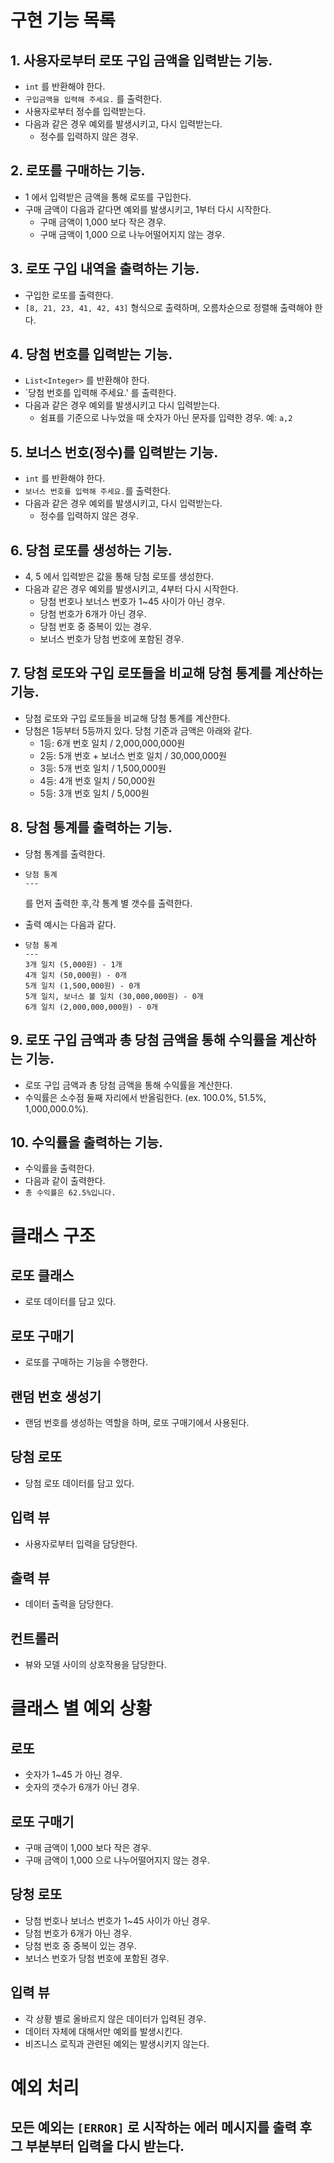 # 구현 기능 목록

## 1. 사용자로부터 로또 구입 금액을 입력받는 기능.

- `int` 를 반환해야 한다.
- `구입금액을 입력해 주세요.` 를 출력한다.
- 사용자로부터 정수를 입력받는다.
- 다음과 같은 경우 예외를 발생시키고, 다시 입력받는다.
    - 정수를 입력하지 않은 경우.

## 2. 로또를 구매하는 기능.

- 1 에서 입력받은 금액을 통해 로또를 구입한다.
- 구매 금액이 다음과 같다면 예외를 발생시키고, 1부터 다시 시작한다.
    - 구매 금액이 1,000 보다 작은 경우.
    - 구매 금액이 1,000 으로 나누어떨어지지 않는 경우.

## 3. 로또 구입 내역을 출력하는 기능.

- 구입한 로또를 출력한다.
- `[8, 21, 23, 41, 42, 43]` 형식으로 출력하며, 오름차순으로 정렬해 출력해야 한다.

## 4. 당첨 번호를 입력받는 기능.

- `List<Integer>` 를 반환해야 한다.
- `당첨 번호를 입력해 주세요.' 를 출력한다.
- 다음과 같은 경우 예외를 발생시키고 다시 입력받는다.
    - 쉼표를 기준으로 나누었을 때 숫자가 아닌 문자를 입력한 경우. 예: `a,2`

## 5. 보너스 번호(정수)를 입력받는 기능.

- `int` 를 반환해야 한다.
- `보너스 번호를 입력해 주세요.`를 출력한다.
- 다음과 같은 경우 예외를 발생시키고, 다시 입력받는다.
    - 정수를 입력하지 않은 경우.

## 6. 당첨 로또를 생성하는 기능.

- 4, 5 에서 입력받은 값을 통해 당첨 로또를 생성한다.
- 다음과 같은 경우 예외를 발생시키고, 4부터 다시 시작한다.
    - 당첨 번호나 보너스 번호가 1~45 사이가 아닌 경우.
    - 당첨 번호가 6개가 아닌 경우.
    - 당첨 번호 중 중복이 있는 경우.
    - 보너스 번호가 당첨 번호에 포함된 경우.

## 7. 당첨 로또와 구입 로또들을 비교해 당첨 통계를 계산하는 기능.

- 당첨 로또와 구입 로또들을 비교해 당첨 통계를 계산한다.
- 당첨은 1등부터 5등까지 있다. 당첨 기준과 금액은 아래와 같다.
    - 1등: 6개 번호 일치 / 2,000,000,000원
    - 2등: 5개 번호 + 보너스 번호 일치 / 30,000,000원
    - 3등: 5개 번호 일치 / 1,500,000원
    - 4등: 4개 번호 일치 / 50,000원
    - 5등: 3개 번호 일치 / 5,000원

## 8. 당첨 통계를 출력하는 기능.

- 당첨 통계를 출력한다.

- ```
  당첨 통계
  ---
  ```
  를 먼저 출력한 후,각 통계 별 갯수를 출력한다.
- 출력 예시는 다음과 같다.
- ```
  당첨 통계
  ---
  3개 일치 (5,000원) - 1개
  4개 일치 (50,000원) - 0개
  5개 일치 (1,500,000원) - 0개
  5개 일치, 보너스 볼 일치 (30,000,000원) - 0개
  6개 일치 (2,000,000,000원) - 0개
  ```

## 9. 로또 구입 금액과 총 당첨 금액을 통해 수익률을 계산하는 기능.

- 로또 구입 금액과 총 당첨 금액을 통해 수익률을 계산한다.
- 수익률은 소수점 둘째 자리에서 반올림한다. (ex. 100.0%, 51.5%, 1,000,000.0%).

## 10. 수익률을 출력하는 기능.

- 수익률을 출력한다.
- 다음과 같이 출력한다.
- `총 수익률은 62.5%입니다.`

# 클래스 구조

## 로또 클래스

- 로또 데이터를 담고 있다.

## 로또 구매기

- 로또를 구매하는 기능을 수행한다.

## 랜덤 번호 생성기

- 랜덤 번호를 생성하는 역할을 하며, 로또 구매기에서 사용된다.

## 당첨 로또

- 당첨 로또 데이터를 담고 있다.

## 입력 뷰

- 사용자로부터 입력을 담당한다.

## 출력 뷰

- 데이터 출력을 담당한다.

## 컨트롤러

- 뷰와 모델 사이의 상호작용을 담당한다.

# 클래스 별 예외 상황

## 로또

- 숫자가 1~45 가 아닌 경우.
- 숫자의 갯수가 6개가 아닌 경우.

## 로또 구매기

- 구매 금액이 1,000 보다 작은 경우.
- 구매 금액이 1,000 으로 나누어떨어지지 않는 경우.

## 당청 로또

- 당첨 번호나 보너스 번호가 1~45 사이가 아닌 경우.
- 당첨 번호가 6개가 아닌 경우.
- 당첨 번호 중 중복이 있는 경우.
- 보너스 번호가 당첨 번호에 포함된 경우.

## 입력 뷰

- 각 상황 별로 올바르지 않은 데이터가 입력된 경우.
- 데이터 자체에 대해서만 예외를 발생시킨다.
- 비즈니스 로직과 관련된 예외는 발생시키지 않는다.

# 예외 처리

## 모든 예외는 `[ERROR]` 로 시작하는 에러 메시지를 출력 후 그 부분부터 입력을 다시 받는다.